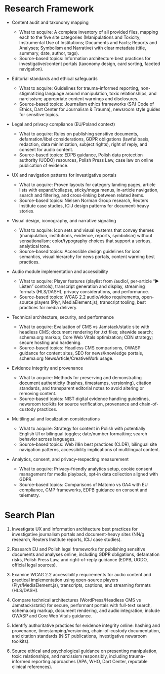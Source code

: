 # Research Framework

- Content audit and taxonomy mapping
  - What to acquire: A complete inventory of all provided files, mapping each to the five site categories (Manipulations and Toxicity; Instrumental Use of Institutions; Documents and Facts; Reports and Analyses; Symbolism and Narrative) with clear metadata (title, summary, date, author, tags).
  - Source-based topics: Information architecture best practices for investigative/content portals (taxonomy design, card sorting, faceted navigation).

- Editorial standards and ethical safeguards
  - What to acquire: Guidelines for trauma-informed reporting, non-stigmatizing language around manipulation, toxic relationships, and narcissism; appropriate content warnings and disclosures.
  - Source-based topics: Journalism ethics frameworks (SPJ Code of Ethics, Dart Center for Journalism & Trauma), newsroom style guides for sensitive topics.

- Legal and privacy compliance (EU/Poland context)
  - What to acquire: Rules on publishing sensitive documents, defamation/libel considerations, GDPR obligations (lawful basis, redaction, data minimization, subject rights), right of reply, and consent for audio content.
  - Source-based topics: EDPB guidance, Polish data protection authority (UODO) resources, Polish Press Law, case law on online publication of evidence.

- UX and navigation patterns for investigative portals
  - What to acquire: Proven layouts for category landing pages, article lists with expand/collapse, sticky/mega menus, in-article navigation, search and filtering, and cross-linking between related items.
  - Source-based topics: Nielsen Norman Group research, Reuters Institute case studies, ICIJ design patterns for document-heavy stories.

- Visual design, iconography, and narrative signaling
  - What to acquire: Icon sets and visual systems that convey themes (manipulation, institutions, evidence, reports, symbolism) without sensationalism; color/typography choices that support a serious, analytical tone.
  - Source-based topics: Accessible design guidelines for icon semantics, visual hierarchy for news portals, content warning best practices.

- Audio module implementation and accessibility
  - What to acquire: Player features (playlist from /audio/, per-article “▶ Listen” controls), transcript generation and display, streaming formats (HLS/DASH), privacy considerations, and performance.
  - Source-based topics: WCAG 2.2 audio/video requirements, open-source players (Plyr, MediaElement.js), transcript tooling, best practices for media delivery.

- Technical architecture, security, and performance
  - What to acquire: Evaluation of CMS vs Jamstack/static site with headless CMS; document rendering for .txt files; sitewide search; schema.org markup; Core Web Vitals optimization; CDN strategy; secure hosting and hardening.
  - Source-based topics: Headless CMS comparisons, OWASP guidance for content sites, SEO for news/knowledge portals, schema.org NewsArticle/CreativeWork usage.

- Evidence integrity and provenance
  - What to acquire: Methods for preserving and demonstrating document authenticity (hashes, timestamps, versioning), citation standards, and transparent editorial notes to avoid altering or removing content.
  - Source-based topics: NIST digital evidence handling guidelines, newsroom toolkits for source verification, provenance and chain-of-custody practices.

- Multilingual and localization considerations
  - What to acquire: Strategy for content in Polish with potentially English UI or bilingual toggles; date/number formatting; search behavior across languages.
  - Source-based topics: Web i18n best practices (CLDR), bilingual site navigation patterns, accessibility implications of multilingual content.

- Analytics, consent, and privacy-respecting measurement
  - What to acquire: Privacy-friendly analytics setup, cookie consent management for media playback, opt-in data collection aligned with GDPR.
  - Source-based topics: Comparisons of Matomo vs GA4 with EU compliance, CMP frameworks, EDPB guidance on consent and telemetry.


# Search Plan

1. Investigate UX and information architecture best practices for investigative journalism portals and document-heavy sites (NN/g research, Reuters Institute reports, ICIJ case studies).

2. Research EU and Polish legal frameworks for publishing sensitive documents and analyses online, including GDPR obligations, defamation risks, Polish Press Law, and right-of-reply guidance (EDPB, UODO, official legal sources).

3. Examine WCAG 2.2 accessibility requirements for audio content and practical implementation using open-source players (Plyr/MediaElement.js), transcripts, captions, and streaming formats (HLS/DASH).

4. Compare technical architectures (WordPress/Headless CMS vs Jamstack/static) for secure, performant portals with full-text search, schema.org markup, document rendering, and audio integration; include OWASP and Core Web Vitals guidance.

5. Identify authoritative practices for evidence integrity online: hashing and provenance, timestamping/versioning, chain-of-custody documentation, and citation standards (NIST publications, investigative newsroom toolkits).

6. Source ethical and psychological guidance on presenting manipulation, toxic relationships, and narcissism responsibly, including trauma-informed reporting approaches (APA, WHO, Dart Center, reputable clinical references).